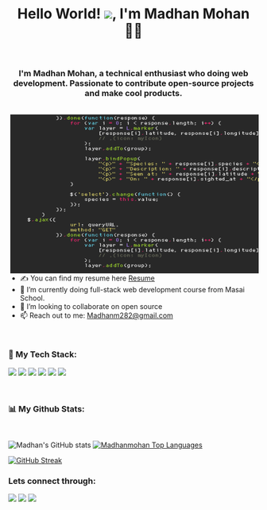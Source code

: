 <h1 align="center">Hello World! <img src="https://raw.githubusercontent.com/MartinHeinz/MartinHeinz/master/wave.gif" width="30px">, I'm Madhan Mohan👩‍💻</h1>
<br>
<h3 align="center">I'm Madhan Mohan, a technical enthusiast who doing web development. Passionate to contribute open-source projects and make cool products.</h3>
<br>
<img align="right" alt="GIF" src="https://github.com/bhumikatewary/bhumikatewary/blob/main/giphy.gif" width="500" height="320" />

- ✍ You can find my resume here [Resume]
- 🌱 I’m currently doing full-stack web development course from Masai School.
- 👯 I’m looking to collaborate on open source
- 📫 Reach out to me: Madhanm282@gmail.com

<br>


### 🚀 My Tech Stack:

<p align="left">
    <a> <img src="https://img.icons8.com/color/48/000000/html-5.png"/> </a>
    <a> <img src="https://img.icons8.com/color/48/000000/css3.png"/> </a>
    <a> <img src="https://img.icons8.com/color/48/000000/javascript.png"/> </a>
    <a> <img src="https://img.icons8.com/color/48/000000/nodejs.png"/> </a>
    <a><img src="https://img.icons8.com/plasticine/2x/react.png" height=50px /></a>
    <a> <img src="https://cdn.iconscout.com/icon/free/png-48/mongodb-3629612-3032310.png"/> 
    
</p>


<br>

### 📊 My Github Stats:
<br/>

![Madhan's GitHub stats](https://github-readme-stats.vercel.app/api?username=Madhanm282&show_icons=true&theme=radical) <a href="https://github.com/Madhanm282/github-readme-stats"><img alt="Madhanmohan Top Languages" src="https://github-readme-stats.vercel.app/api/top-langs/?username=Madhanm282&langs_count=8&count_private=true&layout=compact&theme=react&hide_border=true&bg_color=0D1117" /></a>

[![GitHub Streak](https://github-readme-streak-stats.herokuapp.com?user=Madhanm282&theme=radical&hide_border=true&date_format=M%20j%5B%2C%20Y%5D)](https://git.io/streak-stats)
<br>


### Lets connect through:
<a href="https://twitter.com/madhanmohan6450"><img src="https://img.icons8.com/color/48/000000/twitter--v1.png"/></a>
<a href="https://www.linkedin.com/in/madhan-mohan-474389158"><img src="https://img.icons8.com/color/48/000000/linkedin.png"/></a>
<a href="https://www.instagram.com/madhan_m_o_h_a_n/"><img src="https://img.icons8.com/fluency/2x/instagram-new.png" height=50px/></a>



[resume]: https://drive.google.com/file/d/1ZS6PeoTAXiTHG6o5gvKwK7u8HFYAF-h0/view?usp=sharing

